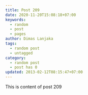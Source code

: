 ```yaml
---
title: Post 209
date: 2020-11-20T15:08:18+07:00
keywords:
  - random
  - post
  - pages
author: Dimas Lanjaka
tags:
  - random post
  - untagged
category:
  - random post
  - post has 0
updated: 2013-02-12T08:15:47+07:00
---
```

This is content of post 209